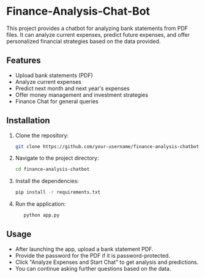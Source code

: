 # Finance-Analysis-Chat-Bot
This project provides a chatbot for analyzing bank statements from PDF files. It can analyze current expenses, predict future expenses, and offer personalized financial strategies based on the data provided.  
## Features

- Upload bank statements (PDF)
- Analyze current expenses
- Predict next month and next year's expenses
- Offer money management and investment strategies
- Finance Chat for general queries

## Installation

1. Clone the repository:
   ```bash
   git clone https://github.com/your-username/finance-analysis-chatbot.git
   ```
2. Navigate to the project directory:
   ```bash
   cd finance-analysis-chatbot
   ```
3. Install the dependencies:
   ```bash
   pip install -r requirements.txt
   ```
4. Run the application:
   ```bash
      python app.py
   ```
## Usage
 * After launching the app, upload a bank statement PDF.  
 * Provide the password for the PDF if it is password-protected.  
 * Click "Analyze Expenses and Start Chat" to get analysis and predictions.  
 * You can continue asking further questions based on the data.  
